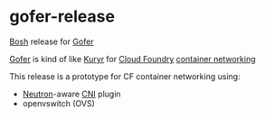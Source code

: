# gofer-release
[Bosh](https://bosh.io) release for [Gofer](http://www.dictionary.com/browse/gofer)

[Gofer](http://www.dictionary.com/browse/gofer) is kind of like [Kuryr](https://github.com/openstack/kuryr) for [Cloud Foundry](https://github.com/cloudfoundry/cf-release) [container networking](https://github.com/cloudfoundry-incubator/netman-release)

This release is a prototype for CF container networking using:
- [Neutron](https://github.com/openstack/neutron)-aware [CNI](https://github.com/containernetworking/cni) plugin
- openvswitch (OVS)
